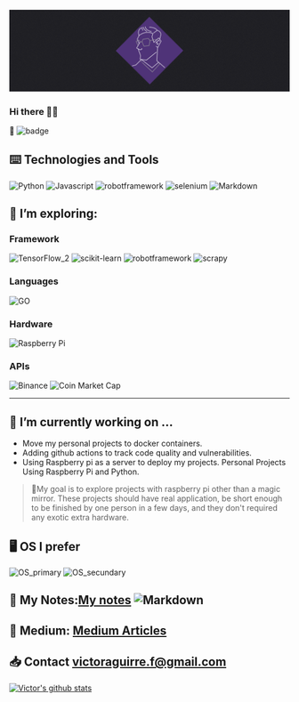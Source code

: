 ![Hero_banner](Hero_Image_CubeVic_V1.png)
### Hi there 🖐🏾

🙈 ![badge](https://www.codewars.com/users/CubeVic/badges/small)

## ⌨️ Technologies and Tools
![Python](https://img.shields.io/badge/Python-code-blueviolet?style=for-the-badge&logo=python&logoColor=white&color=9900FF) ![Javascript](https://img.shields.io/badge/Javascript-code-blueviolet?style=for-the-badge&logo=Javascript&logoColor=white&color=9900FF) ![robotframework](https://img.shields.io/badge/robotframework-framework-blueviolet?style=for-the-badge&logo=robotframework&logoColor=white&color=9900FF) ![selenium](https://img.shields.io/badge/selenium-framework-blueviolet?style=for-the-badge&logo=selenium&logoColor=white&color=9900FF) ![Markdown](https://img.shields.io/badge/Markdown-Markdown-blueviolet?style=for-the-badge&logo=Markdown&logoColor=white&color=9900FF)   

## 🌱 I’m exploring:   
### Framework 
![TensorFlow_2](https://img.shields.io/badge/TensorFlow-Code?style=for-the-badge&logo=TensorFlow&logoColor=gray&color=ffffff)  ![scikit-learn](https://img.shields.io/badge/scikit&boxh;learn-Code?style=for-the-badge&logo=scikit-learn&logoColor=gray&color=ffffff)  ![robotframework](https://img.shields.io/badge/robotframework-Code?style=for-the-badge&logo=robotframework&logoColor=gray&color=ffffff) 
![scrapy](https://img.shields.io/badge/scrapy-Code?style=for-the-badge&logo=scrapy&logoColor=gray&color=ffffff) 
### Languages
![GO](https://img.shields.io/badge/Go-Code?style=for-the-badge&logo=go&logoColor=gray&color=ffffff)   
### Hardware
![Raspberry Pi](https://img.shields.io/badge/raspberrypi-Code?style=for-the-badge&logo=raspberrypi&logoColor=gray&color=ffffff) 
### APIs
![Binance](https://img.shields.io/badge/binance-Code?style=for-the-badge&logo=binance&logoColor=gray&color=ffffff) ![Coin Market Cap](https://img.shields.io/badge/coinmarketcap-Code?style=for-the-badge&logo=coinmarketcap&logoColor=gray&color=ffffff)  

---

## 🔭 I’m currently working on ...
- Move my personal projects to docker containers. 
- Adding github actions to track code quality and vulnerabilities. 
- Using Raspberry pi as a server to deploy my projects.
Personal Projects Using Raspberry Pi and Python.  
> 📌My goal is to explore projects with raspberry pi other than a magic mirror. 
> These projects should have real application, be short enough to be finished by one person in a few days, and they don't required any exotic extra hardware.

## 🖥️ OS I prefer 
![OS_primary](https://img.shields.io/badge/Mac-OS-blueviolet?style=for-the-badge&logo=Apple&logoColor=white&color=9900FF) ![OS_secundary](https://img.shields.io/badge/Linux-OS-blueviolet?style=for-the-badge&logo=Ubuntu&logoColor=white&color=9900FF)

<!-- ## Projects  -->

<!-- ### Project Davinci ![Python](https://img.shields.io/badge/Python-Code-blueviolet?style=flat-square&logo=python&logoColor=white&color=9900FF) ![Flask](https://img.shields.io/badge/Flask-Framework-blueviolet?style=flat-square&logo=Flask&logoColor=white&color=9900FF)
An Random pasword Generator 
- Live Project [Project Davinci](https://projectdavinci.herokuapp.com/)
- Github [Project Davinci](https://github.com/CubeVic/Project_Davinci)

### Project Task Master ![Python](https://img.shields.io/badge/Python-Code-blueviolet?style=flat-square&logo=python&logoColor=white&color=9900FF) ![Flask](https://img.shields.io/badge/Flask-Framework-blueviolet?style=flat-square&logo=Flask&logoColor=white&color=9900FF)
A To DO list, with option to create, edit and delete task
- Live Project [Project Task Master](https://projectthetaskmaster.herokuapp.com/)

### Project Hangman ![Python](https://img.shields.io/badge/Python-Code-blueviolet?style=flat-square&logo=python&logoColor=white&color=9900FF) 
A simple game of hangman, it use the Python wrapper for the API datamuse to ftch random words to use in the game.
- GitHub [Project Hangman](https://github.com/CubeVic/Project_Hangman) -->

## 📘 My Notes:[My notes](https://cubevic.github.io/My_notes/) ![Markdown](https://img.shields.io/badge/Markdown-Markdown-blueviolet?style=flat-square&logo=Markdown&logoColor=white&color=9900FF) 

## 📓 Medium: [Medium Articles](https://medium.com/@fernandezvictor)

## 📥 Contact victoraguirre.f@gmail.com

[![Victor's github stats](https://github-readme-stats.vercel.app/api?username=CubeVic&hide=contribs,prs&count_private=true&show_icons=true&theme=midnight-purple)](https://github.com/CubeVic/github-readme-stats)

<!--
**CubeVic/CubeVic** is a ✨ _special_ ✨ repository because its `README.md` (this file) appears on your GitHub profile.

Here are some ideas to get you started:

- 🔭 I’m currently working on ...
- 🌱 I’m currently learning ...
- 👯 I’m looking to collaborate on ...
- 🤔 I’m looking for help with ...
- 💬 Ask me about ...
- 📫 How to reach me: ...
- 😄 Pronouns: ...
- ⚡ Fun fact: ...
-->
